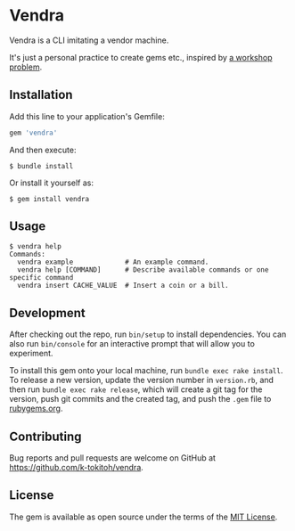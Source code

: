 # Vendra

Vendra is a CLI imitating a vendor machine.

It's just a personal practice to create gems etc., inspired by [a workshop problem](http://devtesting.jp/tddbc/?TDDBC%E5%A4%A7%E9%98%AA2.0%2F%E8%AA%B2%E9%A1%8C).

## Installation

Add this line to your application's Gemfile:

```ruby
gem 'vendra'
```

And then execute:

    $ bundle install

Or install it yourself as:

    $ gem install vendra

## Usage

```
$ vendra help
Commands:
  vendra example             # An example command.
  vendra help [COMMAND]      # Describe available commands or one specific command
  vendra insert CACHE_VALUE  # Insert a coin or a bill.
```

## Development

After checking out the repo, run `bin/setup` to install dependencies. You can also run `bin/console` for an interactive prompt that will allow you to experiment.

To install this gem onto your local machine, run `bundle exec rake install`. To release a new version, update the version number in `version.rb`, and then run `bundle exec rake release`, which will create a git tag for the version, push git commits and the created tag, and push the `.gem` file to [rubygems.org](https://rubygems.org).

## Contributing

Bug reports and pull requests are welcome on GitHub at https://github.com/k-tokitoh/vendra.

## License

The gem is available as open source under the terms of the [MIT License](https://opensource.org/licenses/MIT).
